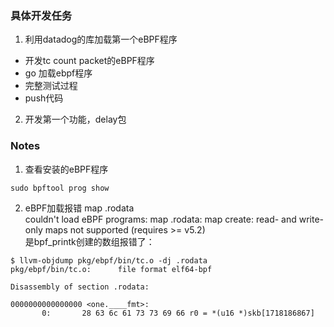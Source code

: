 
### 具体开发任务
1. 利用datadog的库加载第一个eBPF程序  
- 开发tc count packet的eBPF程序  
- go 加载ebpf程序  
- 完整测试过程  
- push代码  

2. 开发第一个功能，delay包  


### Notes
1. 查看安装的eBPF程序
```
sudo bpftool prog show
```


2. eBPF加载报错 map .rodata  
couldn't load eBPF programs: map .rodata: map create: read- and write-only maps not supported (requires >= v5.2)  
是bpf_printk创建的数组报错了：   
```
$ llvm-objdump pkg/ebpf/bin/tc.o -dj .rodata
pkg/ebpf/bin/tc.o:      file format elf64-bpf

Disassembly of section .rodata:

0000000000000000 <one.____fmt>:
       0:       28 63 6c 61 73 73 69 66 r0 = *(u16 *)skb[1718186867]
```